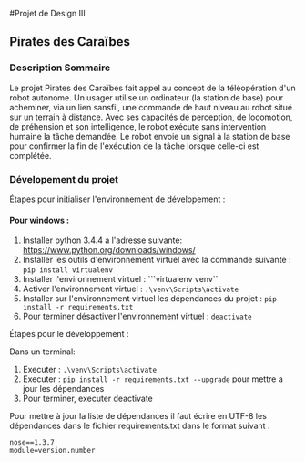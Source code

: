 #Projet de Design III 
## Pirates des Caraïbes
### Description Sommaire
Le projet Pirates des Caraïbes fait appel au concept de la téléopération d'un robot autonome.  Un usager utilise un ordinateur (la station de base) pour acheminer, via un lien sansfil, une commande de haut niveau au robot situé sur un terrain à distance. Avec ses capacités de perception, de locomotion, de préhension et son intelligence, le robot exécute sans intervention humaine la tâche demandée. Le robot envoie un signal à la station de base pour confirmer la fin de l'exécution de la tâche lorsque celle-ci est complétée.

### Dévelopement du projet

Étapes pour initialiser l'environnement de dévelopement :

#### Pour windows :

1.	Installer python 3.4.4 a l'adresse suivante:
		<https://www.python.org/downloads/windows/>
2.	Installer les outils d'environnement virtuel avec la commande suivante :
		```pip install virtualenv```
3.	Installer l'environnement virtuel :
		```virtualenv venv``
4.	Activer l'environnement virtuel :
		```.\venv\Scripts\activate```
5.	Installer sur l'environnement virtuel les dépendances du projet :
		```pip install -r requirements.txt```
6.	Pour terminer désactiver l'environnement virtuel :
		```deactivate```

Étapes pour le développement :
 
Dans un terminal: 
 
1.	Executer : ```.\venv\Scripts\activate ```
2.	Executer : ```pip install -r requirements.txt --upgrade``` pour mettre a jour les dépendances
3.	Pour terminer, executer deactivate

Pour mettre à jour la liste de dépendances il faut écrire en UTF-8 les dépendances dans le fichier requirements.txt dans le format suivant :

```
nose==1.3.7
module=version.number 
```
